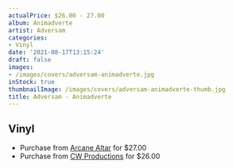 ```yaml
---
actualPrice: $26.00 - 27.00
album: Animadverte
artist: Adversam
categories:
- Vinyl
date: '2021-08-17T13:15:24'
draft: false
images:
- /images/covers/adversam-animadverte.jpg
inStock: true
thumbnailImage: /images/covers/adversam-animadverte-thumb.jpg
title: Adversam - Animadverte
---
```


## Vinyl
* Purchase from [Arcane Altar](https://arcanealtar.bigcartel.com/product/adversam-animadverte-12-lp) for $27.00
* Purchase from [CW Productions](https://shop.cwproductions.net/products/adversam-animadverte-lp) for $26.00
